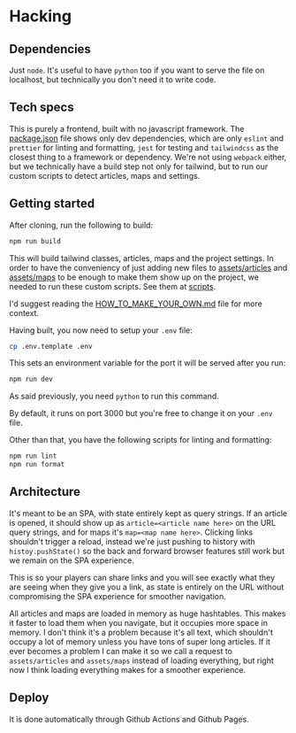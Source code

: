 # Hacking

## Dependencies

Just `node`. It's useful to have `python` too if you want to serve the file on localhost, but technically you don't need it to write code.

## Tech specs

This is purely a frontend, built with no javascript framework. The [package.json](package.json) file shows only dev dependencies, which are only `eslint` and `prettier` for linting and formatting, `jest` for testing and `tailwindcss` as the closest thing to a framework or dependency. We're not using `webpack` either, but we technically have a build step not only for tailwind, but to run our custom scripts to detect articles, maps and settings.

## Getting started

After cloning, run the following to build:

```sh
npm run build
```

This will build tailwind classes, articles, maps and the project settings. In order to have the conveniency of just adding new files to [assets/articles](assets/articles/) and [assets/maps](assets/maps/) to be enough to make them show up on the project, we needed to run these custom scripts. See them at [scripts](scripts/).

I'd suggest reading the [HOW_TO_MAKE_YOUR_OWN.md](HOW_TO_MAKE_YOUR_OWN.md) file for more context.

Having built, you now need to setup your `.env` file:

```sh
cp .env.template .env
```

This sets an environment variable for the port it will be served after you run:

```sh
npm run dev
```

As said previously, you need `python` to run this command.

By default, it runs on port 3000 but you're free to change it on your `.env` file.

Other than that, you have the following scripts for linting and formatting:

```sh
npm run lint
npm run format
```

## Architecture

It's meant to be an SPA, with state entirely kept as query strings. If an article is opened, it should show up as `article=<article name here>` on the URL query strings, and for maps it's `map=<map name here>`. Clicking links shouldn't trigger a reload, instead we're just pushing to history with `histoy.pushState()` so the back and forward browser features still work but we remain on the SPA experience.

This is so your players can share links and you will see exactly what they are seeing when they give you a link, as state is entirely on the URL without compromising the SPA experience for smoother navigation.

All articles and maps are loaded in memory as huge hashtables. This makes it faster to load them when you navigate, but it occupies more space in memory. I don't think it's a problem because it's all text, which shouldn't occupy a lot of memory unless you have tons of super long articles. If it ever becomes a problem I can make it so we call a request to `assets/articles` and `assets/maps` instead of loading everything, but right now I think loading everything makes for a smoother experience.

## Deploy

It is done automatically through Github Actions and Github Pages.
